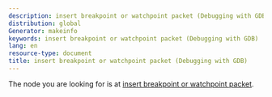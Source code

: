 ```yaml
---
description: insert breakpoint or watchpoint packet (Debugging with GDB)
distribution: global
Generator: makeinfo
keywords: insert breakpoint or watchpoint packet (Debugging with GDB)
lang: en
resource-type: document
title: insert breakpoint or watchpoint packet (Debugging with GDB)
---
```

The node you are looking for is at [insert breakpoint or watchpoint packet](Packets.html#insert-breakpoint-or-watchpoint-packet).
